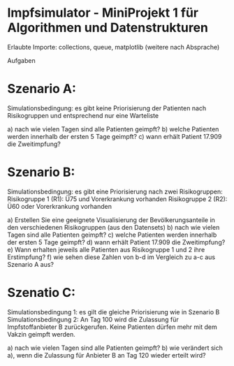 # Impfsimulator -  MiniProjekt 1 für Algorithmen und Datenstrukturen

Erlaubte Importe: collections, queue, matplotlib (weitere nach Absprache)

Aufgaben

# Szenario A: 

Simulationsbedingung: es gibt keine Priorisierung der Patienten nach Risikogruppen und
entsprechend nur eine Warteliste

a) nach wie vielen Tagen sind alle Patienten geimpft?
b) welche Patienten werden innerhalb der ersten 5 Tage geimpft?
c) wann erhält Patient 17.909 die Zweitimpfung?

# Szenario B:

Simulationsbedingung: es gibt eine Priorisierung nach zwei Risikogruppen:
Risikogruppe 1 (R1): Ü75 und Vorerkrankung vorhanden
Risikogruppe 2 (R2): Ü60 oder Vorerkrankung vorhanden

a) Erstellen Sie eine geeignete Visualisierung der Bevölkerungsanteile in den
verschiedenen Risikogruppen (aus den Datensets)
b) nach wie vielen Tagen sind alle Patienten geimpft?
c) welche Patienten werden innerhalb der ersten 5 Tage geimpft?
d) wann erhält Patient 17.909 die Zweitimpfung?
e) Wann erhalten jeweils alle Patienten aus Risikogruppe 1 und 2 ihre Erstimpfung?
f) wie sehen diese Zahlen von b-d im Vergleich zu a-c aus Szenario A aus?

# Szenatio C:

Simulationsbedingung 1: es gilt die gleiche Priorisierung wie in Szenario B
Simulationsbedingung 2: An Tag 100 wird die Zulassung für Impfstoffanbieter B
zurückgerufen. Keine Patienten dürfen mehr mit dem Vakzin geimpft werden.

a) nach wie vielen Tagen sind alle Patienten geimpft?
b) wie verändert sich a), wenn die Zulassung für Anbieter B an Tag 120 wieder erteilt wird?
